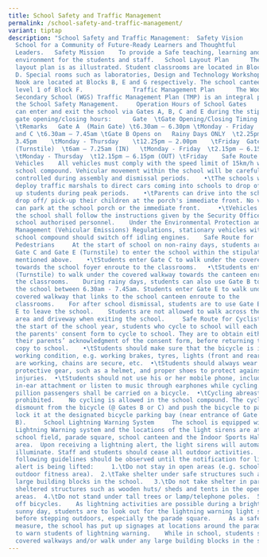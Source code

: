 ```yaml
---
title: School Safety and Traffic Management
permalink: /school-safety-and-traffic-management/
variant: tiptap
description: "School Safety and Traffic Management:  Safety Vision     A Safe
  School for a Community of Future-Ready Learners and Thoughtful
  Leaders.   Safety Mission    To provide a Safe teaching, learning and working
  environment for the students and staff.   School Layout Plan      The school
  layout plan is as illustrated. Student classrooms are located in Blocks C and
  D. Special rooms such as laboratories, Design and Technology Workshops and The
  Nook are located at Blocks B, E and G respectively. The school canteen is at
  level 1 of Block F.              Traffic Management Plan      The Woodgrove
  Secondary School (WGS) Traffic Management Plan (TMP) is an integral part of
  the School Safety Management.     Operation Hours of School Gates    Students
  can enter and exit the school via Gates A, B, C and E during the stipulated
  gate opening/closing hours:      Gate  \tGate Opening/Closing Timing
  \tRemarks   Gate A  (Main Gate) \t6.30am – 6.30pm \tMonday - Friday  Gates B
  and C \t6.30am – 7.45am \tGate B Opens on   Rainy Days ONLY  \t2.25pm –
  3.45pm    \tMonday - Thursday    \t12.25pm – 2.00pm    \tFriday  Gate E
  (Turnstile)  \t6am – 7.25am (IN)   \tMonday - Friday  \t2.15pm – 6.15pm (OUT)
  \tMonday - Thursday  \t12.15pm – 6.15pm (OUT) \tFriday    Safe Route for
  Vehicles    All vehicles must comply with the speed limit of 15km/h within the
  school compound. Vehicular movement within the school will be carefully
  controlled during assembly and dismissal periods.    •\tThe schools will
  deploy traffic marshals to direct cars coming into schools to drop off/ pick
  up students during peak periods.    •\tParents can drive into the school to
  drop off/ pick-up their children at the porch's immediate front. No vehicle
  can park at the school porch or the immediate front.     •\tVehicles entering
  the school shall follow the instructions given by the Security Officers and
  school authorised personnel.    Under the Environmental Protection and
  Management (Vehicular Emissions) Regulations, stationary vehicles within the
  school compound should switch off idling engines.    Safe Route for
  Pedestrians     At the start of school on non-rainy days, students are to use
  Gate C and Gate E (Turnstile) to enter the school within the stipulated hours
  mentioned above.    •\tStudents enter Gate C to walk under the covered walkway
  towards the school foyer enroute to the classrooms.   •\tStudents enter Gate E
  (Turnstile) to walk under the covered walkway towards the canteen enroute to
  the classrooms.    During rainy days, students can also use Gate B to enter
  the school between 6.30am - 7.45am. Students enter Gate E to walk under the
  covered walkway that links to the school canteen enroute to the
  classrooms.    For after school dismissal, students are to use Gate B and Gate
  E to leave the school.    Students are not allowed to walk across the parking
  area and driveway when exiting the school.     Safe Route for Cyclists     At
  the start of the school year, students who cycle to school will each be issued
  the parents' consent form to cycle to school. They are to obtain either of
  their parents’ acknowledgment of the consent form, before returning the signed
  copy to school.    •\tStudents should make sure that the bicycle is in good
  working condition, e.g. working brakes, tyres, lights (front and rear), bell,
  are working, chains are secure, etc.  •\tStudents should always wear
  protective gear, such as a helmet, and proper shoes to protect against
  injuries.  •\tStudents should not use his or her mobile phone, including
  in-ear attachment or listen to music through earphones while cycling.  •\tNo
  pillion passengers shall be carried on a bicycle.  •\tCycling abreast is
  prohibited.    No cycling is allowed in the school compound. The cyclist must
  dismount from the bicycle (@ Gates B or C) and push the bicycle to park and
  lock it at the designated bicycle parking bay (near entrance of Gate
  B).     School Lightning Warning System     The school is equipped with a
  Lightning Warning system and the locations of the light sirens are at the
  school field, parade square, school canteen and the Indoor Sports Hall
  area.  Upon receiving a lightning alert, the light sirens will automatically
  illuminate. Staff and students should cease all outdoor activities.    The
  following guidelines should be observed until the notification for lightning
  alert is being lifted:     1.\tDo not stay in open areas (e.g. school field,
  outdoor fitness area).  2.\tTake shelter under safe structures such as any
  large building blocks in the school.   3.\tDo not take shelter in partially
  sheltered structures such as wooden huts/ sheds and tents in the open
  areas.  4.\tDo not stand under tall trees or lamp/telephone poles.  5.\tStay
  off bicycles.    As lightning activities are possible during a bright and
  sunny day, students are to look out for the lightning warning light siren
  before stepping outdoors, especially the parade square.     As a safety
  measure, the school has put up signages at locations around the parade square
  to warn students of lightning warning.    While in school, students should use
  covered walkways and/or walk under any large building blocks in the school."
---
```


